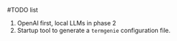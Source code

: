 #TODO list 

1. OpenAI first, local LLMs in phase 2
2. Startup tool to generate a `termgenie` configuration file.
